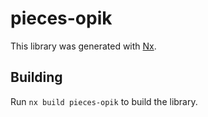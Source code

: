 # pieces-opik

This library was generated with [Nx](https://nx.dev).

## Building

Run `nx build pieces-opik` to build the library.
